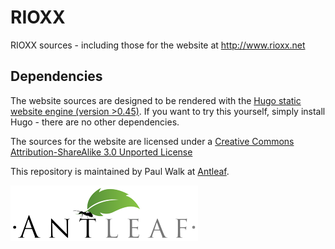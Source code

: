# RIOXX
RIOXX sources - including those for the website at http://www.rioxx.net

## Dependencies
The website sources are designed to be rendered with the [Hugo static website engine (version >0.45)](https://gohugo.io). If you want to try this yourself, simply install Hugo - there are no other dependencies.

The sources for the website are licensed under a <a rel='license' href='http://creativecommons.org/licenses/by-sa/3.0/deed.en_GB'>Creative Commons Attribution-ShareAlike 3.0 Unported License</a>

This repository is maintained by Paul Walk at [Antleaf](http://www.antleaf.com).

![Antleaf logo](./antleaf_logo.png)